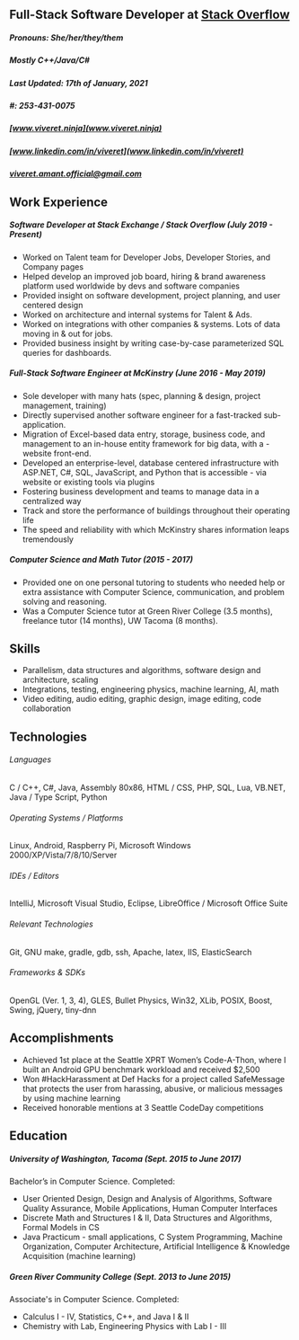 ## Full-Stack Software Developer at [Stack Overflow](https://stackoverflow.com/)
##### Pronouns: She/her/they/them
##### Mostly C++/Java/C#

##### Last Updated: 17th of January, 2021
##### #: 253-431-0075
##### [www.viveret.ninja](www.viveret.ninja)
##### [www.linkedin.com/in/viveret](www.linkedin.com/in/viveret)
##### [viveret.amant.official@gmail.com](viveret.amant.official@gmail.com)

## Work Experience
##### Software Developer at Stack Exchange / Stack Overflow (July 2019 - Present)
- Worked on Talent team for Developer Jobs, Developer Stories, and Company pages
- Helped develop an improved job board, hiring & brand awareness platform used worldwide by devs and software companies
- Provided insight on software development, project planning, and user centered design
- Worked on architecture and internal systems for Talent & Ads.
- Worked on integrations with other companies & systems. Lots of data moving in & out for jobs.
- Provided business insight by writing case-by-case parameterized SQL queries for dashboards.

##### Full-Stack Software Engineer at McKinstry (June 2016 - May 2019)
- Sole developer with many hats (spec, planning & design, project management, training)
- Directly supervised another software engineer for a fast-tracked sub-application.
- Migration of Excel-based data entry, storage, business code, and management to an in-house entity framework for big data, with a - website front-end.
- Developed an enterprise-level, database centered infrastructure with ASP.NET, C#, SQL, JavaScript, and Python that is accessible - via website or existing tools via plugins
- Fostering business development and teams to manage data in a centralized way
- Track and store the performance of buildings throughout their operating life
- The speed and reliability with which McKinstry shares information leaps tremendously

##### Computer Science and Math Tutor (2015 - 2017)
- Provided one on one personal tutoring to students who needed help or extra assistance with Computer Science, communication, and problem solving and reasoning.
- Was a Computer Science tutor at Green River College (3.5 months), freelance tutor (14 months), UW Tacoma (8 months).

## Skills
- Parallelism, data structures and algorithms, software design and architecture, scaling
- Integrations, testing, engineering physics, machine learning, AI, math
- Video editing, audio editing, graphic design, image editing, code collaboration

## Technologies
###### Languages
C / C++, C#, Java, Assembly 80x86, HTML / CSS, PHP, SQL, Lua, VB.NET, Java / Type Script, Python
###### Operating Systems / Platforms
Linux, Android, Raspberry Pi, Microsoft Windows 2000/XP/Vista/7/8/10/Server
###### IDEs / Editors
IntelliJ, Microsoft Visual Studio, Eclipse, LibreOffice / Microsoft Office Suite
###### Relevant Technologies
Git, GNU make, gradle, gdb, ssh, Apache, latex, IIS, ElasticSearch
###### Frameworks & SDKs
OpenGL (Ver. 1, 3, 4), GLES, Bullet Physics, Win32, XLib, POSIX, Boost, Swing, jQuery, tiny-dnn

## Accomplishments
- Achieved 1st place at the Seattle XPRT Women’s Code-A-Thon, where I built an Android GPU benchmark workload and received $2,500
- Won #HackHarassment at Def Hacks for a project called SafeMessage that protects the user from harassing, abusive, or malicious messages by using machine learning
- Received honorable mentions at 3 Seattle CodeDay competitions

## Education
##### University of Washington, Tacoma (Sept. 2015 to June 2017)
Bachelor’s in Computer Science. Completed:
- User Oriented Design, Design and Analysis of Algorithms, Software Quality Assurance, Mobile Applications, Human Computer Interfaces
- Discrete Math and Structures I & II, Data Structures and Algorithms, Formal Models in CS
- Java Practicum - small applications, C System Programming, Machine Organization, Computer Architecture, Artificial Intelligence & Knowledge Acquisition (machine learning)

##### Green River Community College (Sept. 2013 to June 2015)
Associate's in Computer Science. Completed:
- Calculus I - IV, Statistics, C++, and Java I & II
- Chemistry with Lab, Engineering Physics with Lab I - III

<!--
**viveret/viveret** is a ✨ _special_ ✨ repository because its `README.md` (this file) appears on your GitHub profile.

Here are some ideas to get you started:

- 🔭 I’m currently working on ...
- 🌱 I’m currently learning ...
- 👯 I’m looking to collaborate on ...
- 🤔 I’m looking for help with ...
- 💬 Ask me about ...
- 📫 How to reach me: ...
- 😄 Pronouns: ...
- ⚡ Fun fact: ...
-->
